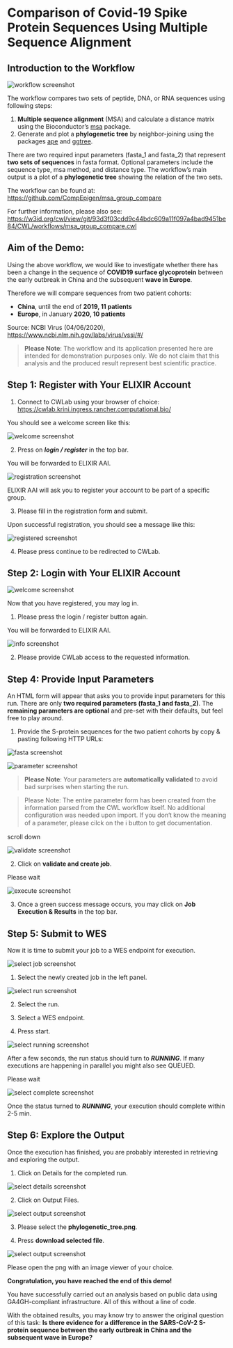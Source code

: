 # Comparison of Covid-19 Spike Protein Sequences Using Multiple Sequence Alignment

## Introduction to the Workflow

![workflow screenshot](../screenshots/4.00_tutorial_covid19_workflow.png) 

The workflow compares two sets of peptide, DNA, or RNA sequences using following steps:
1. **Multiple sequence alignment** (MSA) and calculate a distance matrix using the Bioconductor’s [msa](http://www.bioconductor.org/packages/release/bioc/html/msa.html) package.
2. Generate and plot a **phylogenetic tree** by neighbor-joining using the packages [ape](https://guangchuangyu.github.io/software/ggtree/documentation/) and [ggtree](https://guangchuangyu.github.io/software/ggtree/documentation/).

There are two required input parameters (fasta_1 and fasta_2) that represent **two sets of sequences** in fasta format. Optional parameters include the sequence type, msa method, and distance type. The workflow’s main output is a plot of a **phylogenetic tree** showing the relation of the two sets.

The workflow can be found at: https://github.com/CompEpigen/msa_group_compare

For further information, please also see: https://w3id.org/cwl/view/git/93d3f03cdd9c44bdc609a11f097a4bad9451be84/CWL/workflows/msa_group_compare.cwl 

## Aim of the Demo:

Using the above workflow, we would like to investigate whether there has been a change in the sequence of **COVID19 surface glycoprotein** between the early outbreak in China and the subsequent **wave in Europe**.

Therefore we will compare sequences from two patient cohorts:

* **China**, until the end of **2019, 11 patients**
* **Europe**, in January **2020, 10 patients**

Source: NCBI Virus (04/06/2020),
https://www.ncbi.nlm.nih.gov/labs/virus/vssi/#/


> **Please Note**: The workflow and its application presented here are intended for demonstration purposes only. We do not claim that this analysis and the produced result represent best scientific practice. 

## **Step 1: Register with Your ELIXIR Account**

1. Connect to CWLab using your browser of choice: https://cwlab.krini.ingress.rancher.computational.bio/

You should see a welcome screen like this:

![welcome screenshot](../screenshots/4.01_tutorial_covid19_welcome.png) 

2. Press on ***login / register*** in the top bar.

You will be forwarded to ELIXIR AAI.

![registration screenshot](../screenshots/4.02_tutorial_covid19_registration.png) 

ELIXIR AAI will ask you to register your account to be part of a specific group.

3. Please fill in the registration form and submit.


Upon successful registration, you should see a message like this:

![registered screenshot](../screenshots/4.03_tutorial_covid19_registered.png) 

4. Please press continue to be redirected to CWLab.

## **Step 2: Login with Your ELIXIR Account** 

![welcome screenshot](../screenshots/4.01_tutorial_covid19_welcome.png) 

Now that you have registered, you may log in.

1. Please press the login / register button again.

You will be forwarded to ELIXIR AAI.
 
![info screenshot](../screenshots/4.04_tutorial_covid19_elixir_provide_info.png) 

2. Please provide CWLab access to the requested information.

## **Step 4: Provide Input Parameters**

An HTML form will appear that asks you to provide input parameters for this run. There are only **two required parameters (fasta_1 and fasta_2)**. The **remaining parameters are optional** and pre-set with their defaults, but feel free to play around.

1. Provide the S-protein sequences for the two patient cohorts by copy & pasting following HTTP URLs:

![fasta screenshot](../screenshots/4.05_tutorial_covid19_fasta.PNG) 

![parameter screenshot](../screenshots/4.06_tutorial_covid19_provide_parameter.png) 

> **Please Note**: Your parameters are **automatically validated** to avoid bad surprises when starting the run.

> Please Note: The entire parameter form has been created from the information parsed from the CWL workflow itself. No additional configuration was needed upon import.
If you don‘t know the meaning of a parameter, please cilck on the :information_source: button to get documentation.

scroll down

![validate screenshot](../screenshots/4.07_tutorial_covid19_validate.png) 

2. Click on **validate and create job**.

Please wait

![execute screenshot](../screenshots/4.08_tutorial_covid19_execute.png) 

3. Once a green success message occurs, you may click on **Job Execution & Results** in the top bar. 

## **Step 5: Submit to WES**

Now it is time to submit your job to a WES endpoint for execution.

![select job screenshot](../screenshots/4.09_tutorial_covid19_select_job.png) 

1. Select the newly created job in the left panel.

![select run screenshot](../screenshots/4.10_tutorial_covid19_select_run.png) 

2. Select the run.

3. Select a WES endpoint.

4. Press start.

![select running screenshot](../screenshots/4.11_tutorial_covid19_running.png) 

After a few seconds, the run status should turn to ***RUNNING***. If many executions are happening in parallel you might also see QUEUED.

Please wait

![select complete screenshot](../screenshots/4.12_tutorial_covid19_complete.png) 

Once the status turned to ***RUNNING***, your execution should complete within 2-5 min.

## **Step 6: Explore the Output**

Once the execution has finished, you are probably interested in retrieving and exploring the output.

1. Click on Details for the completed run.

![select details screenshot](../screenshots/4.13_tutorial_covid19_details.png) 

2. Click on Output Files.

![select output screenshot](../screenshots/4.14_tutorial_covid19_outputfiles.png) 

3. Please select the **phylogenetic_tree.png**.

4. Press **download selected file**.

![select output screenshot](../screenshots/4.15_tutorial_covid19_download.png) 

Please open the png with an image viewer of your choice.

**Congratulation, you have reached the end of this demo!**

You have successfully carried out an analysis based on public data using GA4GH-compliant infrastructure. All of this without a line of code. 

With the obtained results, you may know try to answer the original question of this task: **Is there evidence for a difference in the SARS-CoV-2 S-protein sequence between the early outbreak in China and the subsequent wave in Europe?**



